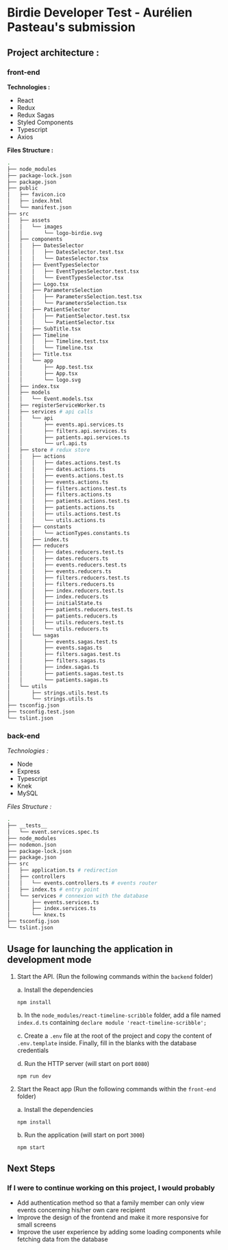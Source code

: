 # Birdie Developer Test - Aurélien Pasteau's submission

## Project architecture : 

### front-end

**Technologies :**

  * React
  * Redux
  * Redux Sagas
  * Styled Components
  * Typescript
  * Axios

**Files Structure :**

```bash
.
├── node_modules
├── package-lock.json
├── package.json
├── public
│   ├── favicon.ico
│   ├── index.html
│   └── manifest.json
├── src
│   ├── assets
│   │   └── images
│   │       └── logo-birdie.svg
│   ├── components
│   │   ├── DatesSelector
│   │   │   ├── DatesSelector.test.tsx
│   │   │   └── DatesSelector.tsx
│   │   ├── EventTypesSelector
│   │   │   ├── EventTypesSelector.test.tsx
│   │   │   └── EventTypesSelector.tsx
│   │   ├── Logo.tsx
│   │   ├── ParametersSelection
│   │   │   ├── ParametersSelection.test.tsx
│   │   │   └── ParametersSelection.tsx
│   │   ├── PatientSelector
│   │   │   ├── PatientSelector.test.tsx
│   │   │   └── PatientSelector.tsx
│   │   ├── SubTitle.tsx
│   │   ├── Timeline
│   │   │   ├── Timeline.test.tsx
│   │   │   └── Timeline.tsx
│   │   ├── Title.tsx
│   │   └── app
│   │       ├── App.test.tsx
│   │       ├── App.tsx
│   │       └── logo.svg
│   ├── index.tsx
│   ├── models
│   │   └── Event.models.tsx
│   ├── registerServiceWorker.ts
│   ├── services # api calls
│   │   └── api
│   │       ├── events.api.services.ts
│   │       ├── filters.api.services.ts
│   │       ├── patients.api.services.ts
│   │       └── url.api.ts
│   ├── store # redux store
│   │   ├── actions
│   │   │   ├── dates.actions.test.ts
│   │   │   ├── dates.actions.ts
│   │   │   ├── events.actions.test.ts
│   │   │   ├── events.actions.ts
│   │   │   ├── filters.actions.test.ts
│   │   │   ├── filters.actions.ts
│   │   │   ├── patients.actions.test.ts
│   │   │   ├── patients.actions.ts
│   │   │   ├── utils.actions.test.ts
│   │   │   └── utils.actions.ts
│   │   ├── constants
│   │   │   └── actionTypes.constants.ts
│   │   ├── index.ts
│   │   ├── reducers
│   │   │   ├── dates.reducers.test.ts
│   │   │   ├── dates.reducers.ts
│   │   │   ├── events.reducers.test.ts
│   │   │   ├── events.reducers.ts
│   │   │   ├── filters.reducers.test.ts
│   │   │   ├── filters.reducers.ts
│   │   │   ├── index.reducers.test.ts
│   │   │   ├── index.reducers.ts
│   │   │   ├── initialState.ts
│   │   │   ├── patients.reducers.test.ts
│   │   │   ├── patients.reducers.ts
│   │   │   ├── utils.reducers.test.ts
│   │   │   └── utils.reducers.ts
│   │   └── sagas
│   │       ├── events.sagas.test.ts
│   │       ├── events.sagas.ts
│   │       ├── filters.sagas.test.ts
│   │       ├── filters.sagas.ts
│   │       ├── index.sagas.ts
│   │       ├── patients.sagas.test.ts
│   │       └── patients.sagas.ts
│   └── utils
│       ├── strings.utils.test.ts
│       └── strings.utils.ts
├── tsconfig.json
├── tsconfig.test.json
└── tslint.json

```

### back-end

*Technologies :*

  * Node
  * Express
  * Typescript
  * Knek
  * MySQL


*Files Structure :*

```bash
.
├── __tests__
│   └── event.services.spec.ts
├── node_modules
├── nodemon.json
├── package-lock.json
├── package.json
├── src
│   ├── application.ts # redirection
│   ├── controllers
│   │   └── events.controllers.ts # events router
│   ├── index.ts # entry point
│   └── services # connexion with the database
│       ├── events.services.ts
│       ├── index.services.ts
│       └── knex.ts
├── tsconfig.json
└── tslint.json

```

## Usage for launching the application in development mode

1. Start the API. (Run the following commands within the `backend` folder)

   a. Install the dependencies
   ```
   npm install
   ```

   b. In the `node_modules/react-timeline-scribble` folder, add a file named `index.d.ts` containing `declare module 'react-timeline-scribble';`
   
   c. Create a `.env` file at the root of the project and copy the content of `.env.template` inside.
      Finally, fill in the blanks with the database credentials

   d. Run the HTTP server (will start on port `8080`)
   ```
   npm run dev
   ```
2. Start the React app  (Run the following commands within the `front-end` folder)

    a. Install the dependencies
   ```
   npm install
   ```
   
   b. Run the application (will start on port `3000`)
   ```
   npm start
   ```

## Next Steps

### If I were to continue working on this project, I would probably

  * Add authentication method so that a family member can only view events concerning his/her own care recipient
  * Improve the design of the frontend and make it more responsive for small screens
  * Improve the user experience by adding some loading components while fetching data from the database